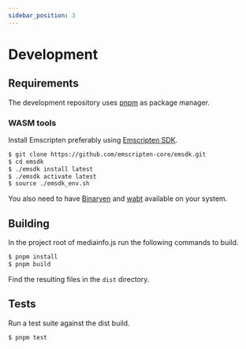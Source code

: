 ```yaml
---
sidebar_position: 3
---
```


# Development

## Requirements

The development repository uses [pnpm](https://pnpm.io/) as package manager.

### WASM tools

Install Emscripten preferably using
[Emscripten SDK](https://emscripten.org/docs/getting_started/downloads.html#installation-instructions).

```bash
$ git clone https://github.com/emscripten-core/emsdk.git
$ cd emsdk
$ ./emsdk install latest
$ ./emsdk activate latest
$ source ./emsdk_env.sh
```

You also need to have [Binaryen](https://github.com/WebAssembly/binaryen) and
[wabt](https://github.com/WebAssembly/wabt) available on your system.

## Building

In the project root of mediainfo.js run the following commands to build.

```sh
$ pnpm install
$ pnpm build
```

Find the resulting files in the `dist` directory.

## Tests

Run a test suite against the dist build.

```sh
$ pnpm test
```
